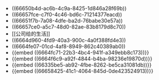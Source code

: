 - ((66650b4d-ac6b-4c9a-8425-1d846a28f69b))
- ((66657fce-c7f0-4c46-bd6c-71214377eacd))
- ((66651f7b-7a08-4dfe-ba2d-76babe30e57a))
- ((66657ce0-a5c7-48d0-82ae-83b8179d8c70))
- [[公司给的生活]]
- ((6664d960-4fd9-40a3-900c-4a0f388fd4e3))
- ((6664fe07-01cd-4af8-8949-862c40389ab0))
- {{embed ((6664fc71-22b3-4bc4-941f-a349ebb8c173))}}
- {{embed ((6664f6c9-a92f-4844-b4ba-98236e19870d))}}
- {{embed ((66335be5-ab92-4fbe-8262-be5ca31081db))}}
- {{embed ((66658425-41c1-4064-845d-0de423524913))}}